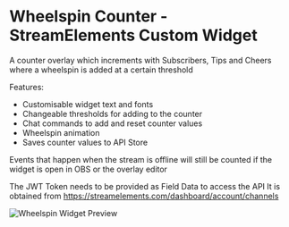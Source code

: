 # Wheelspin Counter - StreamElements Custom Widget

A counter overlay which increments with Subscribers, Tips and Cheers where a wheelspin is added at a certain threshold

Features:
- Customisable widget text and fonts
- Changeable thresholds for adding to the counter
- Chat commands to add and reset counter values
- Wheelspin animation
- Saves counter values to API Store

Events that happen when the stream is offline will still be counted if the widget is open in OBS or the overlay editor

The JWT Token needs to be provided as Field Data to access the API
It is obtained from https://streamelements.com/dashboard/account/channels

![Wheelspin Widget Preview](/preview.png?)
